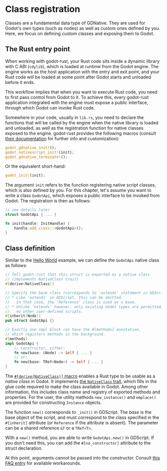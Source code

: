 # Class registration

Classes are a fundamental data type of GDNative. They are used for Godot's own types (such as nodes) as well as custom ones defined by you. Here, we focus on defining _custom_ classes and exposing them to Godot.


## The Rust entry point

When working with godot-rust, your Rust code sits inside a dynamic library with C ABI (`cdylib`), which is loaded at runtime from the Godot engine. The engine works as the host application with the entry and exit point, and your Rust code will be loaded at some point after Godot starts and unloaded before it ends.

This workflow implies that when you want to execute Rust code, you need to first pass control from Godot to it. To achieve this, every godot-rust application integrated with the engine must expose a public interface, through which Godot can invoke Rust code.

Somewhere in your code, usually in `lib.rs`, you need to declare the functions that will be called by the engine when the native library is loaded and unloaded, as well as the registration function for native classes exposed to the engine. godot-rust provides the following macros (consult [their documentation](https://docs.rs/gdnative/latest/gdnative/index.html#macros) for further info and customization):
```rust
godot_gdnative_init!();
godot_nativescript_init!(init);
godot_gdnative_terminate!();
```
Or the equivalent short-hand:
```rust
godot_init!(init);
```

The argument `init` refers to the function registering native script classes, which is also defined by you. For this chapter, let's assume you want to write a class `GodotApi`, which exposes a public interface to be invoked from Godot. The registration is then as follows:
```rust
// see details later
struct GodotApi { ... }

fn init(handle: InitHandle) {
    handle.add_class::<GodotApi>();
}
```


## Class definition

Similar to the [Hello World](../getting-started/hello-world.md#overriding-a-godot-method) example, we can define the `GodotApi` native class as follows:
```rust
// Tell godot-rust that this struct is exported as a native class 
// (implements NativeClass trait)
#[derive(NativeClass)]

// Specify the base class (corresponds to 'extends' statement in GDScript).
// * Like 'extends' in GDScript, this can be omitted. 
//   In that case, the 'Reference' class is used as a base.
// * Unlike 'extends' however, only existing Godot types are permitted,
//   no other user-defined scripts.
#[inherit(Node)]
pub struct GodotApi {}

// Exactly one impl block can have the #[methods] annotation, 
// which registers methods in the background.
#[methods]
impl GodotApi {
    // Constructor, either:
    fn new(base: &Node) -> Self { ... }
    // or:
    fn new(base: TRef<Node>) -> Self { ... }
}
```

The [`#[derive(NativeClass)]` macro](https://docs.rs/gdnative/latest/gdnative/derive.NativeClass.html) enables a Rust type to be usable as a _native class_ in Godot. It implements [the `NativeClass` trait](https://docs.rs/gdnative/latest/gdnative/nativescript/trait.NativeClass.html), which fills in the glue code required to make the class available in Godot. Among other information, this includes class name and registry of exported methods and properties. For the user, the utility methods `new_instance()` and `emplace()` are provided for constructing `Instance` objects.

The function `new()` corresponds to `_init()` in GDScript. The _base_ is the base object of the script, and must correspond to the class specified in the `#[inherit]` attribute (or `Reference` if the attribute is absent). The parameter can be a shared reference `&T` or a `TRef<T>`.

With a `new()` method, you are able to write `GodotApi.new()` in GDScript. If you don't need this, you can add the `#[no_constructor]` attribute to the struct declaration.

At this point, arguments cannot be passed into the constructor. Consult [this FAQ entry](../faq.md#passing-additional-arguments-to-a-class-constructor) for available workarounds.